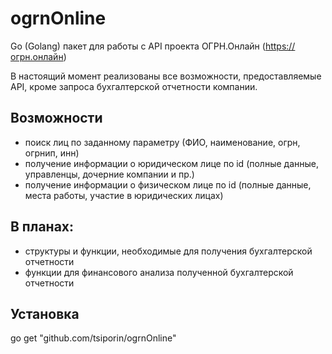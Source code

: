 # ogrnOnline
Go (Golang) пакет для работы с API проекта ОГРН.Онлайн (https://огрн.онлайн)

В настоящий момент реализованы все возможности, предоставляемые API, кроме запроса бухгалтерской отчетности компании.

## Возможности
* поиск лиц по заданному параметру (ФИО, наименование, огрн, огрнип, инн)
* получение информации о юридическом лице по id (полные данные, управленцы, дочерние компании и пр.)
* получение информации о физическом лице по id (полные данные, места работы, участие в юридических лицах)

## В планах:
* структуры и функции, необходимые для получения бухгалтерской отчетности
* функции для финансового анализа полученной бухгалтерской отчетности

## Установка
go get "github.com/tsiporin/ogrnOnline"